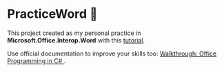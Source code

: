 # PracticeWord 📄

This project created as my personal practice in **Microsoft.Office.Interop.Word** with this [tutorial](https://www.youtube.com/watch?v=uUXp76INAqo&t=1203s). 

Use official documentation to improve your skills too:
[Walkthrough: Office Programming in C#
](https://learn.microsoft.com/en-us/dotnet/csharp/advanced-topics/interop/walkthrough-office-programming). 